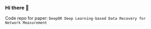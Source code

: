 ### Hi there 👋

Code repo for paper: `DeepDR Deep Learning-based Data Recovery for Network Measurement`
